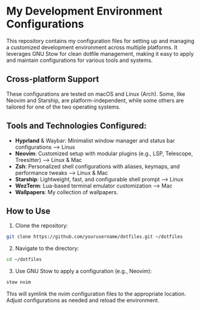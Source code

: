 # My Development Environment Configurations

This repository contains my configuration files for setting up and managing a customized development environment across multiple platforms. It leverages GNU Stow for clean dotfile management, making it easy to apply and maintain configurations for various tools and systems.

## Cross-platform Support
These configurations are tested on macOS and Linux (Arch). Some, like Neovim and Starship, are platform-independent, while some others are tailored for one of the two operating systems.

## Tools and Technologies Configured:
- **Hyprland** & Waybar: Minimalist window manager and status bar configurations --> Linux
- **Neovim**: Customized setup with modular plugins (e.g., LSP, Telescope, Treesitter) --> Linux & Mac
- **Zsh**: Personalized shell configurations with aliases, keymaps, and performance tweaks --> Linux & Mac
- **Starship**: Lightweight, fast, and configurable shell prompt --> Linux
- **WezTerm**: Lua-based terminal emulator customization --> Mac
- **Wallpapers**: My collection of wallpapers.


## How to Use
1. Clone the repository:
```bash
git clone https://github.com/yourusername/dotfiles.git ~/dotfiles
```
2. Navigate to the directory:
```bash
cd ~/dotfiles
```
3. Use GNU Stow to apply a configuration (e.g., Neovim):
```bash
stow nvim
```
This will symlink the nvim configuration files to the appropriate location. Adjust configurations as needed and reload the environment.

